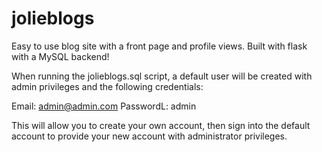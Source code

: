 # jolieblogs
Easy to use blog site with a front page and profile views. Built with flask with a MySQL backend!

When running the jolieblogs.sql script, a default user will be created with admin privileges and the following credentials:

Email: admin@admin.com
PasswordL: admin

This will allow you to create your own account, then sign into the default account to provide your new account with administrator privileges.